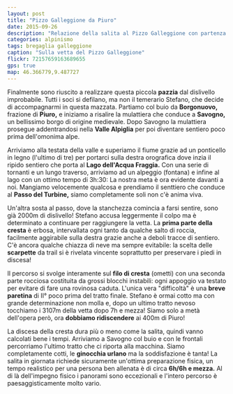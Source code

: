 ```yaml
---
layout: post
title: "Pizzo Galleggione da Piuro"
date: 2015-09-26
description: "Relazione della salita al Pizzo Galleggione con partenza da Piuro per Savogno, Lago dell'Acqua Fraggia e il passo del Turbine"
categories: alpinismo
tags: bregaglia galleggione  
caption: "Sulla vetta del Pizzo Galleggione"
flickr: 72157659163689655
gps: true
map: 46.366779,9.487727
---
```


Finalmente sono riuscito a realizzare questa piccola **pazzia** dal dislivello improbabile. Tutti i soci si defilano, ma non il temerario Stefano, che decide di accompagnarmi in questa mazzata. Partiamo col buio da **Borgonuovo,** frazione di **Piuro,** e iniziamo a risalire la mulattiera che conduce a **Savogno,** un bellissimo borgo di origine medievale. Dopo Savogno la mulattiera prosegue addentrandosi nella **Valle Alpiglia** per poi diventare sentiero poco prima dell'omonima alpe.

Arriviamo alla testata della valle e superiamo il fiume grazie ad un ponticello in legno (l'ultimo di tre) per portarci sulla destra orografica dove inzia il ripido sentiero che porta al **Lago dell'Acqua Fraggia.** Con una serie di tornanti e un lungo traverso, arriviamo ad un alpeggio (fontana) e infine al lago con un ottimo tempo di 3h:30: La nostra meta è ora evidente davanti a noi. Mangiamo velocemente qualcosa e prendiamo il senttiero che conduce al **Passo del Turbine,** siamo completamente soli non c'è anima viva.

Un'altra sosta al passo, dove la stanchezza comincia a farsi sentire, sono già 2000m di dislivello! Stefano accusa leggermente il colpo ma è determinato a continuare per raggiungere la vetta. La **prima parte della cresta** è erbosa, intervallata ogni tanto da qualche salto di roccia, facilmente aggirabile sulla destra grazie anche a deboli tracce di sentiero. C'è ancora qualche chiazza di neve ma sempre evitabile: la scelta delle **scarpette** da trail si è rivelata vincente soprattutto per preservare i piedi in discesa!

Il percorso si svolge interamente sul **filo di cresta** (ometti) con una seconda parte rocciosa costituita da grossi blocchi instabili: ogni appoggio va testato per evitare di fare una rovinosa caduta. L'unica vera "difficoltà" è una **breve paretina** di II° poco prima del tratto finale. Stefano è ormai cotto ma con grande determinazione non molla e, dopo un ultimo tratto nevoso tocchiamo i 3107m della vetta dopo 7h e mezza! Siamo solo a metà dell'opera però, ora **dobbiamo ridiscendere** ai 400m di Piuro!

La discesa della cresta dura più o meno come la salita, quindi vanno calcolati bene i tempi. Arriviamo a Savogno col buio e con le frontali percorriamo l'ultimo tratto che ci riporta alla macchina. Siamo completamente cotti, le **ginocchia urlano** ma la soddisfazione è tanta! La salita in giornata richiede sicuramente un'ottima preparazione fisica, un tempo realistico per una persona ben allenata è di circa **6h/6h e mezza.** Al di là dell'impegno fisico i panorami sono eccezionali e l'intero percorso è paesaggisticamente molto vario.

